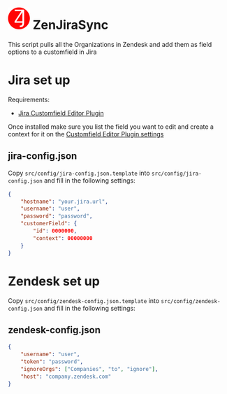# ![ZenJiraSync Logo](changes/images/ZenJiraSync-logo-small.png) ZenJiraSync
This script pulls all the Organizations in Zendesk and add them as field options to a customfield in Jira

# Jira set up
Requirements:
* [Jira Customfield Editor Plugin](https://marketplace.atlassian.com/apps/1212096/customfield-editor-plugin)

Once installed make sure you list the field you want to edit and create a context for it on the [Customfield Editor Plugin settings](https://your.jira.url/secure/CustomFieldEditorPlugin-UserListCustomField.jspa)

## jira-config.json
Copy `src/config/jira-config.json.template` into `src/config/jira-config.json` and fill in the following settings:
```json
{
    "hostname": "your.jira.url",
    "username": "user",
    "password": "password",
    "customerField": {
        "id": 0000000,
        "context": 00000000
    }
}
```

# Zendesk set up
Copy `src/config/zendesk-config.json.template` into `src/config/zendesk-config.json` and fill in the following settings:
## zendesk-config.json
```json
{
    "username": "user",
    "token": "password",
    "ignoreOrgs": ["Companies", "to", "ignore"],
    "host": "company.zendesk.com"
}
```
